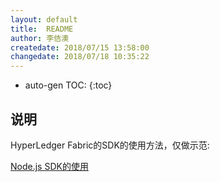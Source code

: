 ```yaml
---
layout: default
title:  README
author: 李佶澳
createdate: 2018/07/15 13:58:00
changedate: 2018/07/18 10:35:22
---
```


* auto-gen TOC:
{:toc}

## 说明

HyperLedger Fabric的SDK的使用方法，仅做示范:

[Node.js SDK的使用](./nodejs/)



